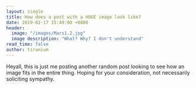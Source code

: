 ```yaml
---
layout: single
title: How does a post with a HUGE image look like?
date: 2019-02-17 15:49:00 +0800
header:
  image: "/images/Mars1.2.jpg"
  image description: "What? Why? I don't understand"
read_time: false
author: tiranium
---
```

Heyall, this is just me posting another random post looking to see how an image fits in the entire thing. Hoping for your consideration, not necessarily soliciting sympathy.
